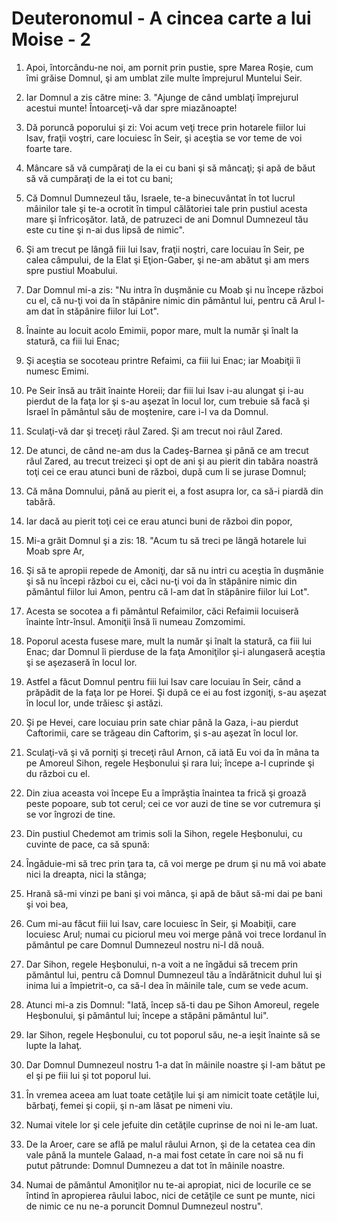 # Deuteronomul - A cincea carte a lui Moise - 2

1. Apoi, întorcându-ne noi, am pornit prin pustie, spre Marea Roşie, cum îmi grăise Domnul, şi am umblat zile multe împrejurul Muntelui Seir. 

2. Iar Domnul a zis către mine: 3. "Ajunge de când umblaţi împrejurul acestui munte! Întoarceţi-vă dar spre miazănoapte! 

4. Dă poruncă poporului şi zi: Voi acum veţi trece prin hotarele fiilor lui Isav, fraţii voştri, care locuiesc în Seir, şi aceştia se vor teme de voi foarte tare. 

6. Mâncare să vă cumpăraţi de la ei cu bani şi să mâncaţi; şi apă de băut să vă cumpăraţi de la ei tot cu bani; 

7. Că Domnul Dumnezeul tău, Israele, te-a binecuvântat în tot lucrul mâinilor tale şi te-a ocrotit în timpul călătoriei tale prin pustiul acesta mare şi înfricoşător. Iată, de patruzeci de ani Domnul Dumnezeul tău este cu tine şi n-ai dus lipsă de nimic". 

8. Şi am trecut pe lângă fiii lui Isav, fraţii noştri, care locuiau în Seir, pe calea câmpului, de la Elat şi Eţion-Gaber, şi ne-am abătut şi am mers spre pustiul Moabului. 

9. Dar Domnul mi-a zis: "Nu intra în duşmănie cu Moab şi nu începe război cu el, că nu-ţi voi da în stăpânire nimic din pământul lui, pentru că Arul l-am dat în stăpânire fiilor lui Lot". 

10. Înainte au locuit acolo Emimii, popor mare, mult la număr şi înalt la statură, ca fiii lui Enac; 

11. Şi aceştia se socoteau printre Refaimi, ca fiii lui Enac; iar Moabiţii îi numesc Emimi. 

12. Pe Seir însă au trăit înainte Horeii; dar fiii lui Isav i-au alungat şi i-au pierdut de la faţa lor şi s-au aşezat în locul lor, cum trebuie să facă şi Israel în pământul său de moştenire, care i-l va da Domnul. 

13. Sculaţi-vă dar şi treceţi râul Zared. Şi am trecut noi râul Zared. 

14. De atunci, de când ne-am dus la Cadeş-Barnea şi până ce am trecut râul Zared, au trecut treizeci şi opt de ani şi au pierit din tabăra noastră toţi cei ce erau atunci buni de război, după cum li se jurase Domnul; 

15. Că mâna Domnului, până au pierit ei, a fost asupra lor, ca să-i piardă din tabără. 

16. Iar dacă au pierit toţi cei ce erau atunci buni de război din popor, 

17. Mi-a grăit Domnul şi a zis: 18. "Acum tu să treci pe lângă hotarele lui Moab spre Ar, 

19. Şi să te apropii repede de Amoniţi, dar să nu intri cu aceştia în duşmănie şi să nu începi război cu ei, căci nu-ţi voi da în stăpânire nimic din pământul fiilor lui Amon, pentru că l-am dat în stăpânire fiilor lui Lot". 

20. Acesta se socotea a fi pământul Refaimilor, căci Refaimii locuiseră înainte într-însul. Amoniţii însă îi numeau Zomzomimi. 

21. Poporul acesta fusese mare, mult la număr şi înalt la statură, ca fiii lui Enac; dar Domnul îi pierduse de la faţa Amoniţilor şi-i alungaseră aceştia şi se aşezaseră în locul lor. 

22. Astfel a făcut Domnul pentru fiii lui Isav care locuiau în Seir, când a prăpădit de la faţa lor pe Horei. Şi după ce ei au fost izgoniţi, s-au aşezat în locul lor, unde trăiesc şi astăzi. 

23. Şi pe Hevei, care locuiau prin sate chiar până la Gaza, i-au pierdut Caftorimii, care se trăgeau din Caftorim, şi s-au aşezat în locul lor. 

24. Sculaţi-vă şi vă porniţi şi treceţi râul Arnon, că iată Eu voi da în mâna ta pe Amoreul Sihon, regele Heşbonului şi rara lui; începe a-l cuprinde şi du război cu el. 

25. Din ziua aceasta voi începe Eu a împrăştia înaintea ta frică şi groază peste popoare, sub tot cerul; cei ce vor auzi de tine se vor cutremura şi se vor îngrozi de tine. 

26. Din pustiul Chedemot am trimis soli la Sihon, regele Heşbonului, cu cuvinte de pace, ca să spună: 

27. Îngăduie-mi să trec prin ţara ta, că voi merge pe drum şi nu mă voi abate nici la dreapta, nici la stânga; 

28. Hrană să-mi vinzi pe bani şi voi mânca, şi apă de băut să-mi dai pe bani şi voi bea, 

29. Cum mi-au făcut fiii lui Isav, care locuiesc în Seir, şi Moabiţii, care locuiesc Arul; numai cu piciorul meu voi merge până voi trece Iordanul în pământul pe care Domnul Dumnezeul nostru ni-l dă nouă. 

30. Dar Sihon, regele Heşbonului, n-a voit a ne îngădui să trecem prin pământul lui, pentru că Domnul Dumnezeul tău a îndărătnicit duhul lui şi inima lui a împietrit-o, ca să-l dea în mâinile tale, cum se vede acum. 

31. Atunci mi-a zis Domnul: "Iată, încep să-ti dau pe Sihon Amoreul, regele Heşbonului, şi pământul lui; începe a stăpâni pământul lui". 

32. Iar Sihon, regele Heşbonului, cu tot poporul său, ne-a ieşit înainte să se lupte la Iahaţ. 

33. Dar Domnul Dumnezeul nostru 1-a dat în mâinile noastre şi l-am bătut pe el şi pe fiii lui şi tot poporul lui. 

34. În vremea aceea am luat toate cetăţile lui şi am nimicit toate cetăţile lui, bărbaţi, femei şi copii, şi n-am lăsat pe nimeni viu. 

35. Numai vitele lor şi cele jefuite din cetăţile cuprinse de noi ni le-am luat. 

36. De la Aroer, care se află pe malul râului Arnon, şi de la cetatea cea din vale până la muntele Galaad, n-a mai fost cetate în care noi să nu fi putut pătrunde: Domnul Dumnezeu a dat tot în mâinile noastre. 

37. Numai de pământul Amoniţilor nu te-ai apropiat, nici de locurile ce se întind în apropierea râului Iaboc, nici de cetăţile ce sunt pe munte, nici de nimic ce nu ne-a poruncit Domnul Dumnezeul nostru". 

